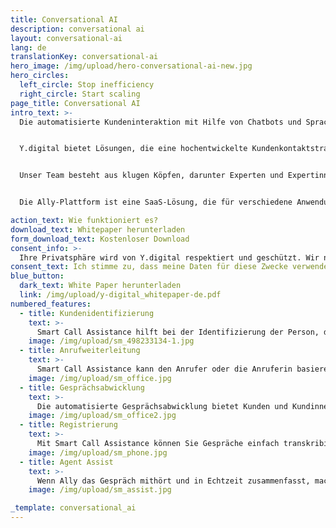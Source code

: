 ```yaml
---
title: Conversational AI
description: conversational ai
layout: conversational-ai
lang: de
translationKey: conversational-ai
hero_image: /img/upload/hero-conversational-ai-new.jpg
hero_circles:
  left_circle: Stop inefficiency
  right_circle: Start scaling
page_title: Conversational AI
intro_text: >-
  Die automatisierte Kundeninteraktion mit Hilfe von Chatbots und Sprachassistenten (Smart Call Assistance) ist ein integraler Bestandteil der Kundenkontaktstrategie. Dennoch entsprechen die Kundenerwartungen bisher nicht dem lang erwarteten Erfolg des Einsatzes solcher Technologien.


  Y.digital bietet Lösungen, die eine hochentwickelte Kundenkontaktstrategie ermöglichen, indem sie Technologien einsetzen, mit denen Chatbots und Sprachbots auf jede Kundenanfrage reagieren können. Dabei nehmen wir die Kundenwünsche als Ausgangspunkt für die Interaktion. Wir setzen die neueste KI-Technologie im Bereich der Sprachverarbeitung und des Sprachverständnisses ein.


  Unser Team besteht aus klugen Köpfen, darunter Experten und Expertinnen im Bereich Neurolinguistik und Künstliche Intelligenz. Unser einzigartiger Ansatz orientiert sich an natürlichen Gesprächen zwischen Menschen. Die eingesetzte Technologie soll sowohl Kunden und Kundinnen als auch Mitarbeitende unterstützen. Dank fortschrittlicher Sprachtechnologie bieten wir skalierbare Lösungen im Kundenservice, ermöglichen eine effiziente Bearbeitung von Kundenanfragen und vieles mehr. So helfen wir Mitarbeitenden vor Ort, auch komplexe Fragen persönlich zu beantworten.


  Die Ally-Plattform ist eine SaaS-Lösung, die für verschiedene Anwendungen konfiguriert werden kann, einschließlich Conversational AI. Ally unterstützt Kundinnen und Kunden sowie Mitarbeitende des Kundenkontaktzentrums bei der einfachen Weiterleitung von Fragen (telefonisch und per Chat) an die richtige Abteilung und bei der Bearbeitung von Kundenanfragen, z. B. Anfragen zur Anmeldung, Änderung von Kundendaten, Kündigung oder finanzielle Fragen, mithilfe eines intelligenten Sprachassistenten oder Chatbots. Es gibt verschiedene Möglichkeiten, Mitarbeitende bei ihren täglichen Aufgaben zu unterstützen, wie z. B. die automatisierte Zusammenfassung eines Telefongesprächs, die Bereitstellung relevanter Informationen zum richtigen Zeitpunkt und die Analyse des automatisierten Kundenkontakts, der gestellten Fragen und möglicherweise auftretender Trends, die für Unternehmen nicht sichtbar sind.

action_text: Wie funktioniert es?
download_text: Whitepaper herunterladen
form_download_text: Kostenloser Download
consent_info: >-
  Ihre Privatsphäre wird von Y.digital respektiert und geschützt. Wir nehmen Ihre Daten in unsere Y.digital-Datenbank auf, um Sie über aktuelle Entwicklungen auf dem Laufenden zu halten. Sie können sich jederzeit abmelden. Weitere Informationen zur Abmeldung, unseren Datenschutzpraktiken und unserem Bekenntnis, Ihre Privatsphäre zu wahren, finden Sie in unserer Datenschutzrichtlinie. Mit einem Klick auf 'Download' unten stimmen Sie zu, dass Y.digital die oben angegebenen personenbezogenen Daten speichert und verarbeitet, um Ihnen den angeforderten Inhalt zur Verfügung zu stellen.
consent_text: Ich stimme zu, dass meine Daten für diese Zwecke verwendet werden.
blue_button:
  dark_text: White Paper herunterladen
  link: /img/upload/y-digital_whitepaper-de.pdf
numbered_features:
  - title: Kundenidentifizierung
    text: >-
      Smart Call Assistance hilft bei der Identifizierung der Person, die das Kundenkontaktzentrum kontaktiert. Dank dieser Identifizierung kann Ally das Gespräch für den Mitarbeiter oder die Mitarbeiterin vorbereiten oder den Kunden bzw. die Kundin für Self-Service autorisieren. Dies spart viel Zeit, ohne die Kundenzufriedenheit zu beeinträchtigen. Ally kann die Identität einer anrufenden Person über Ihr CRM-System verifizieren, anhand von beispielsweise einer Telefonnummer oder persönlicher Daten wie Geburtsdatum oder Postleitzahl.
    image: /img/upload/sm_498233134-1.jpg
  - title: Anrufweiterleitung
    text: >-
      Smart Call Assistance kann den Anrufer oder die Anruferin basierend auf der Fragestellung an die richtige Abteilung oder an die am besten geeignete Fachkraft weiterleiten.Dies kann auf Variablen wie Wartezeiten, der Präferenz, mit derselben Person wie zuvor zu sprechen, oder dem spezifischen Fachwissen eines Mitarbeiters oder einer Mitarbeiterin basieren. Die Daten und Fragen des Kunden bzw. der Kundin werden selbstverständlich bei einem Warm Handover an den Mitarbeiter oder die Mitarbeiterin weitergegeben.
    image: /img/upload/sm_office.jpg
  - title: Gesprächsabwicklung
    text: >-
      Die automatisierte Gesprächsabwicklung bietet Kunden und Kundinnen die Möglichkeit zum Self-Service, um ihre Fragen jederzeit, auch außerhalb der Bürozeiten, zu klären. Durch den offenen Gesprächseinstieg mit der Frage 'Wie kann ich Ihnen helfen?' können Kunden auf natürliche Weise mit Ally interagieren. Diese Anrufbearbeitung reduziert das Anrufvolumen und ermöglicht es den Mitarbeitenden in Kontaktzentren, keine Zeit mehr mit einfachen, sich wiederholenden Fragen zu verschwenden. Stattdessen können sie sich auf komplexere Anliegen konzentrieren.
    image: /img/upload/sm_office2.jpg
  - title: Registrierung
    text: >-
      Mit Smart Call Assistance können Sie Gespräche einfach transkribieren und zusammenfassen. Der Mitarbeiter oder die Mitarbeiterin kann somit problemlos die Dokumentation für das CRM-System durchführen. Dabei definiert Ally die Frage und die angebotene Lösung. Echtzeit-Zusammenfassungen während des Gesprächs lösen zudem das Problem, bei dem ein Kunde seine Frage und andere Informationen wiederholen muss, wenn diese von einem Sprachassistenten an einen Agenten übertragen werden. Sehr praktisch!
    image: /img/upload/sm_phone.jpg
  - title: Agent Assist
    text: >-
      Wenn Ally das Gespräch mithört und in Echtzeit zusammenfasst, machen wir auch Vorschläge für mögliche Antworten an den Mitarbeiter oder die Mitarbeiterin. Diese Vorschläge werden mithilfe von KI aus verschiedenen Quellen extrahiert, wie einer Wissensdatenbank oder einer Website. Sowohl Kunden und Kundinnen als auch Mitarbeitende profitieren von dieser "Flüsterfunktion". Für neue Mitarbeitende verringert dies die Notwendigkeit, das gesamte Wissen auswendig zu lernen oder während des Gesprächs hastig nach den richtigen Informationen zu suchen. Der Kunde bzw. die Kundin erhält schnelle und präzise Antworten auf seine Fragen.
    image: /img/upload/sm_assist.jpg

_template: conversational_ai
---
```




